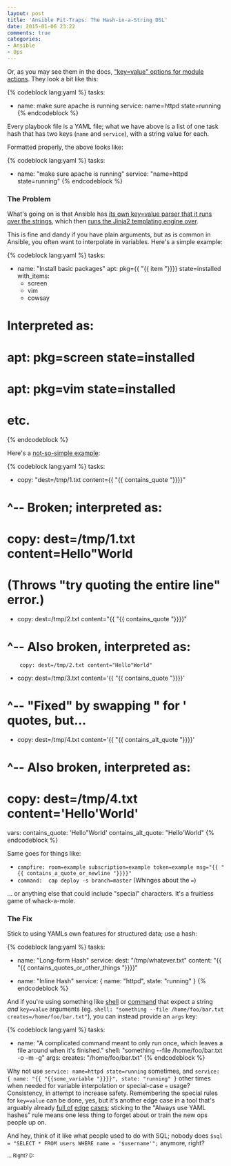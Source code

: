 ```yaml
---
layout: post
title: 'Ansible Pit-Traps: The Hash-in-a-String DSL'
date: 2015-01-06 23:22
comments: true
categories:
- Ansible
- Ops
---
```


Or, as you may see them in the docs, ["key=value" options for module actions](http://docs.ansible.com/playbooks_intro.html#tasks-list). They look a bit like this:

{% codeblock lang:yaml %}
tasks:
- name: make sure apache is running
  service: name=httpd state=running
{% endcodeblock %}

Every playbook file is a YAML file; what we have above is a list of one task hash that has two keys (`name` and `service`), with a string value for each.

Formatted properly, the above looks like:

{% codeblock lang:yaml %}
tasks:
- name: "make sure apache is running"
  service: "name=httpd state=running"
{% endcodeblock %}<!--more-->

### The Problem

What's going on is that Ansible has [its own key=value parser that it runs over the strings](https://github.com/ansible/ansible/blob/fe53d86a83b8fdd9019c1237fd37e3295e8df2b5/lib/ansible/module_utils/splitter.py#L51), which then [runs the Jinja2 templating engine over](https://github.com/ansible/ansible/blob/d3c9eda15b0028b4a0621f313c6ee53eef439d43/lib/ansible/runner/__init__.py#L993).

This is fine and dandy if you have plain arguments, but as is common in Ansible, you often want to interpolate in variables. Here's a simple example:

{% codeblock lang:yaml %}
tasks:
- name: "Install basic packages"
  apt: pkg={{ "{{ item "}}}} state=installed
  with_items:
  - screen
  - vim
  - cowsay

# Interpreted as:
# apt: pkg=screen state=installed
# apt: pkg=vim state=installed
# etc.
{% endcodeblock %}

Here's a [not-so-simple example](https://github.com/ansible/ansible/issues/9067):

{% codeblock lang:yaml %}
tasks:
- copy: "dest=/tmp/1.txt content={{ "{{ contains_quote "}}}}"
# ^-- Broken; interpreted as:
#       copy: dest=/tmp/1.txt content=Hello"World
#     (Throws "try quoting the entire line" error.)

- copy: dest=/tmp/2.txt content="{{ "{{ contains_quote "}}}}"
# ^-- Also broken, interpreted as:
        copy: dest=/tmp/2.txt content="Hello"World"

- copy: dest=/tmp/3.txt content='{{ "{{ contains_quote "}}}}'
# ^-- "Fixed" by swapping " for ' quotes, but...

- copy: dest=/tmp/4.txt content='{{ "{{ contains_alt_quote "}}}}'
# ^-- Also broken, interpreted as:
#       copy: dest=/tmp/4.txt content='Hello'World'

vars:
  contains_quote: 'Hello"World'
  contains_alt_quote: "Hello'World"
{% endcodeblock %}

Same goes for things like:

* `campfire: room=example subscription=example token=example msg="{{ "{{ contains_a_quote_or_newline "}}}}"`
* `command:  cap deploy -s branch=master` (Whinges about the `=`)

... or anything else that could include "special" characters. It's a fruitless game of whack-a-mole.


### The Fix

Stick to using YAMLs own features for structured data; use a hash:

{% codeblock lang:yaml %}
tasks:
- name: "Long-form Hash"
  service:
    dest: "/tmp/whatever.txt"
    content: "{{ "{{ contains_quotes_or_other_things "}}}}"

- name: "Inline Hash"
  service: { name: "httpd", state: "running" }
{% endcodeblock %}

And if you're using something like [shell](http://docs.ansible.com/shell_module.html) or [command](http://docs.ansible.com/command_module.html) that expect a string *and* `key=value` arguments (eg. `shell: "something --file /home/foo/bar.txt creates=/home/foo/bar.txt"`), you can instead provide an `args` key:

{% codeblock lang:yaml %}
tasks:
- name: "A complicated command meant to only run once, which leaves a file around when it's finished."
  shell: "something --file /home/foo/bar.txt -o -m -g"
  args:
    creates: "/home/foo/bar.txt"
{% endcodeblock %}

Why not use `service: name=httpd state=running` sometimes, and `service: { name: "{{ "{{some_variable "}}}}", state: "running" }` other times when needed for variable interpolation or special-case `=` usage? Consistency, in attempt to increase safety. Remembering the special rules for `key=value` can be done, yes, but it's another edge case in a tool that's arguably already [full of](https://github.com/ansible/ansible/issues/9899) [edge](https://github.com/ansible/ansible/issues/9856) [cases](https://github.com/ansible/ansible/issues/8219); sticking to the "Always use YAML hashes" rule means one less thing to forget about or train the new ops people up on.

And hey, think of it like what people used to do with SQL; nobody does `$sql = "SELECT * FROM users WHERE name = '$username'";` anymore, right?

<small>... Right? D:</small>
